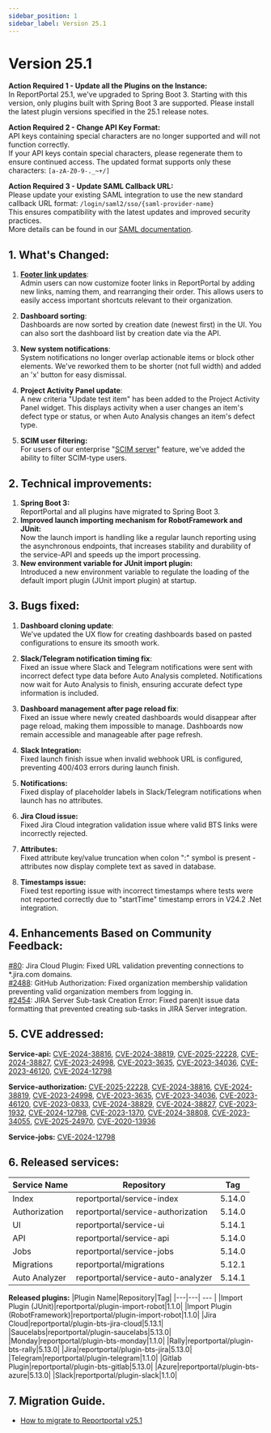 ```yaml
---
sidebar_position: 1
sidebar_label: Version 25.1
---
```


# Version 25.1

**Action Required 1 - Update all the Plugins on the Instance:**<br />
In ReportPortal 25.1, we've upgraded to Spring Boot 3. Starting with this version, only plugins built with Spring Boot 3 are supported. Please install the latest plugin versions specified in the 25.1 release notes.

**Action Required 2 - Change API Key Format:**<br />
API keys containing special characters are no longer supported and will not function correctly.<br />
If your API keys contain special characters, please regenerate them to ensure continued access. The updated format supports only these characters: ```[a-zA-Z0-9-._~+/]```

**Action Required 3 - Update SAML Callback URL:**<br />
Please update your existing SAML integration to use the new standard callback URL format: ```/login/saml2/sso/{saml-provider-name}```<br />
This ensures compatibility with the latest updates and improved security practices.<br />
More details can be found in our [SAML documentation](/plugins/authorization/SamlProviders/Overview/).

## 1. What's Changed:

1. **[Footer link updates](/admin-panel/ServerSettings#links--branding)**:<br />
   Admin users can now customize footer links in ReportPortal by adding new links, naming them, and rearranging their order. This allows users to easily access important shortcuts relevant to their organization.

2. **Dashboard sorting**:<br />
   Dashboards are now sorted by creation date (newest first) in the UI. You can also sort the dashboard list by creation date via the API.

3. **New system notifications**:<br />
   System notifications no longer overlap actionable items or block other elements. We've reworked them to be shorter (not full width) and added an 'x' button for easy dismissal.

4. **Project Activity Panel update**:<br />A new criteria "Update test item" has been added to the Project Activity Panel widget. This displays activity when a user changes an item's defect type or status, or when Auto Analysis changes an item's defect type.

6. **SCIM user filtering:**<br />
   For users of our enterprise "[SCIM server](/features/SCIMServerFeature)" feature, we've added the ability to filter SCIM-type users.


## 2. Technical improvements:

1. **Spring Boot 3:**<br />
   ReportPortal and all plugins have migrated to Spring Boot 3.
2. **Improved launch importing mechanism for RobotFramework and JUnit:**<br />
   Now the launch import is handling like a regular launch reporting using the asynchronous endpoints, that increases stability and durability of the service-API and speeds up the import processing.
3. **New environment variable for JUnit import plugin:**<br />
   Introduced a new environment variable to regulate the loading of the default import plugin (JUnit import plugin) at startup.

## 3. Bugs fixed:
1. **Dashboard cloning update**:<br />
   We've updated the UX flow for creating dashboards based on pasted configurations to ensure  its smooth work.

2. **Slack/Telegram notification timing fix**:<br />
   Fixed an issue where Slack and Telegram notifications were sent with incorrect defect type data before Auto Analysis completed. Notifications now wait for Auto Analysis to finish, ensuring accurate defect type information is included.

3. **Dashboard management after page reload fix**: <br />Fixed an issue where newly created dashboards would disappear after page reload, making them impossible to manage. Dashboards now remain accessible and manageable after page refresh.

4.  **Slack Integration:**<br />
    Fixed launch finish issue when invalid webhook URL is configured, preventing 400/403 errors during launch finish.

5. **Notifications:**<br />
   Fixed display of placeholder labels in Slack/Telegram notifications when launch has no attributes.

6. **Jira Cloud issue:**<br />
   Fixed Jira Cloud integration validation issue where valid BTS links were incorrectly rejected.

7. **Attributes:**<br />
   Fixed attribute key/value truncation when colon ":" symbol is present - attributes now display complete text as saved in database.

8. **Timestamps issue:**<br />
   Fixed test reporting issue with incorrect timestamps where tests were not reported correctly due to "startTime" timestamp errors in V24.2 .Net integration.

## 4. Enhancements Based on Community Feedback:

[#80](https://github.com/reportportal/reportportal/issues/80): Jira Cloud Plugin: Fixed URL validation preventing connections to *.jira.com domains.<br />
[#2488](https://github.com/reportportal/reportportal/issues/2488): GitHub Authorization: Fixed organization membership validation preventing valid organization members from logging in.<br />
[#2454](https://github.com/reportportal/reportportal/issues/2454): JIRA Server Sub-task Creation Error: Fixed paren)t issue data formatting that prevented creating sub-tasks in JIRA Server integration.

## 5. CVE addressed:

**Service-api:**
[CVE-2024-38816](https://github.com/advisories/GHSA-cx7f-g6mp-7hqm), [CVE-2024-38819](https://github.com/advisories/GHSA-g5vr-rgqm-vf78), [CVE-2025-22228](https://github.com/advisories/GHSA-mg83-c7gq-rv5c), [CVE-2024-38827](https://github.com/advisories/GHSA-q3v6-hm2v-pw99), [CVE-2023-24998](https://github.com/advisories/GHSA-hfrx-6qgj-fp6c), [CVE-2023-3635](https://github.com/advisories/GHSA-w33c-445m-f8w7), [CVE-2023-34036](https://github.com/advisories/GHSA-7m5c-fgwf-mwph), [CVE-2023-46120](https://github.com/advisories/GHSA-mm8h-8587-p46h), [CVE-2024-12798](https://github.com/advisories/GHSA-pr98-23f8-jwxv)

**Service-authorization:**
[CVE-2025-22228](https://github.com/advisories/GHSA-mg83-c7gq-rv5c), [CVE-2024-38816](https://github.com/advisories/GHSA-cx7f-g6mp-7hqm), [CVE-2024-38819](https://github.com/advisories/GHSA-g5vr-rgqm-vf78), [CVE-2023-24998](https://github.com/advisories/GHSA-hfrx-6qgj-fp6c), [CVE-2023-3635](https://github.com/advisories/GHSA-w33c-445m-f8w7), [CVE-2023-34036](https://github.com/advisories/GHSA-7m5c-fgwf-mwph), [CVE-2023-46120](https://github.com/advisories/GHSA-mm8h-8587-p46h), [CVE-2023-0833](https://github.com/advisories/GHSA-8fhc-q55v-jvx2), [CVE-2024-38829](https://github.com/advisories/GHSA-mqvr-2rp8-j7h4), [CVE-2024-38827](https://github.com/advisories/GHSA-q3v6-hm2v-pw99), [CVE-2023-1932](https://github.com/advisories/GHSA-x83m-pf6f-pf9g), [CVE-2024-12798](https://github.com/advisories/GHSA-pr98-23f8-jwxv), [CVE-2023-1370](https://github.com/advisories/GHSA-493p-pfq6-5258), [CVE-2024-38808](https://github.com/advisories/GHSA-9cmq-m9j5-mvww), [CVE-2023-34055](https://github.com/advisories/GHSA-jjfh-589g-3hjx), [CVE-2025-24970](https://github.com/advisories/GHSA-4g8c-wm8x-jfhw), [CVE-2020-13936](https://github.com/advisories/GHSA-59j4-wjwp-mw9m)

**Service-jobs:**
[CVE-2024-12798](https://github.com/advisories/GHSA-pr98-23f8-jwxv)


## 6. Released services:
|Service Name|Repository|Tag|
|---|---| --- |
|Index|reportportal/service-index|5.14.0|
|Authorization|reportportal/service-authorization|5.14.0|
|UI|reportportal/service-ui|5.14.1|
|API|reportportal/service-api|5.14.0|
|Jobs|reportportal/service-jobs|5.14.0|
|Migrations|reportportal/migrations|5.12.1|
|Auto Analyzer|reportportal/service-auto-analyzer|5.14.1|

**Released plugins:**
|Plugin Name|Repository|Tag|
|---|---| --- |
|Import Plugin (JUnit)|reportportal/plugin-import-robot|1.1.0|
|Import Plugin (RobotFramework)|reportportal/plugin-import-robot|1.1.0|
|Jira Cloud|reportportal/plugin-bts-jira-cloud|5.13.1|
|Saucelabs|reportportal/plugin-saucelabs|5.13.0|
|Monday|reportportal/plugin-bts-monday|1.1.0|
|Rally|reportportal/plugin-bts-rally|5.13.0|
|Jira|reportportal/plugin-bts-jira|5.13.0|
|Telegram|reportportal/plugin-telegram|1.1.0|
|Gitlab Plugin|reportportal/plugin-bts-gitlab|5.13.0|
|Azure|reportportal/plugin-bts-azure|5.13.0|
|Slack|reportportal/plugin-slack|1.1.0|


## 7. Migration Guide.
- [How to migrate to Reportportal v25.1](https://github.com/reportportal/reportportal/wiki/%F0%9F%9A%80--Migration-guide-(NEW)#migration-to-251)
